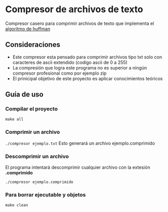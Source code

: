 # Compresor de archivos de texto

Compresor casero para comprimir archivos de texto que implementa el [algoritmo de huffman](https://en.wikipedia.org/wiki/Huffman_coding)

## Consideraciones
- Este compresor esta pensado para comprimir archivos tipo txt solo con caracteres de ascii extendido (codigo ascii de 0 a 255)
- La compresión que logra este programa no es superior a ningún compresor profesional como por ejemplo zip
- El prinicipal objetivo de este proyecto es aplicar conocimientos teóricos

## Guía de uso

### Compilar el proyecto
``` make all ```

### Comprimir un archivo
``` ./compresor ejemplo.txt ```
Esto generará un archivo ejemplo.comprimido

### Descomprimir un archivo
El programa intentará descomprimir cualquier archivo con la extesión **.comprimido**

``` ./compresor ejemplo.comprimido ```

### Para borrar ejecutable y objetos
``` make clean ```
